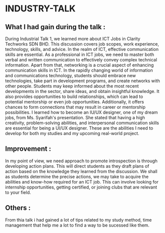 # INDUSTRY-TALK

## What I had gain during the talk :
During Industrial Talk 1, we learned more about ICT Jobs in Clarity Techworks SDN BHD. This discussion covers job scopes, work experience, technology, skills, and advice. In the realm of ICT, effective communication skills are essential. As a professional in ICT jobs, we need to master both verbal and written communication to effectively convey complex technical information. Apart from that, networking is a crucial aspect of enhancing communication skills in ICT. In the rapidly changing world of information and communications technology, students should embrace new technologies, take part in development programs, and create networks with other people. Students may keep informed about the most recent developments in the sector, share ideas, and obtain insightful knowledge. It also provides opportunities to build relationships, which can lead to potential mentorship or even job opportunities. Additionally, it offers chances to form connections that may result in career or mentorship possibilities. I learned how to become an IU/UX designer, one of my dream jobs, from Ms. Syarifah's presentation. She stated that having a high creativity, problem-solving abilities, and interpersonal communication skills are essential for being a UI/UX designer. These are the abilities I need to develop for both my studies and my upcoming real-world project.

## Improvement : 
In my point of view, we need approach to promote introspection is through developing action plans. This will direct students as they draft plans of action based on the knowledge they learned from the discussion. We shall as students determine the precise actions, we may take to acquire the abilities and know-how required for an ICT job. This can involve looking for internship opportunities, getting certified, or joining clubs that are relevant to your field.

## Others : 
From thia talk i had gained a lot of tips related to my study method, time management that help me a lot to find a way to be sucessed like them.

